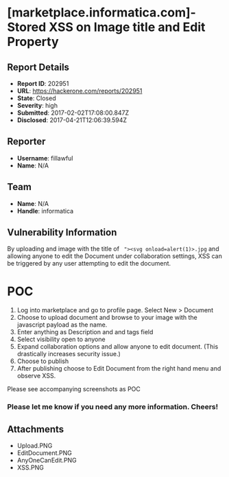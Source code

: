 # [marketplace.informatica.com]- Stored XSS on Image title and Edit Property

## Report Details
- **Report ID**: 202951
- **URL**: https://hackerone.com/reports/202951
- **State**: Closed
- **Severity**: high
- **Submitted**: 2017-02-02T17:08:00.847Z
- **Disclosed**: 2017-04-21T12:06:39.594Z

## Reporter
- **Username**: fillawful
- **Name**: N/A

## Team
- **Name**: N/A
- **Handle**: informatica

## Vulnerability Information
By uploading and image with the title of ``` "><svg onload=alert(1)>.jpg``` and allowing anyone to edit the Document under collaboration settings, XSS can be triggered by any user attempting to edit the document.

 POC
====
1.  Log into marketplace and go to profile page.  Select New > Document
2.  Choose to upload document and browse to your image with the javascript payload as the name.
3.  Enter anything as Description and and tags field
4.  Select visibility open to anyone
5. Expand collaboration options and allow anyone to edit document. (This drastically increases security issue.)
6. Choose to publish
7. After publishing choose to Edit Document from the right hand menu and observe XSS.

Please see accompanying screenshots as POC

### Please let me know if you need any more information. Cheers!


## Attachments
- Upload.PNG
- EditDocument.PNG
- AnyOneCanEdit.PNG
- XSS.PNG
